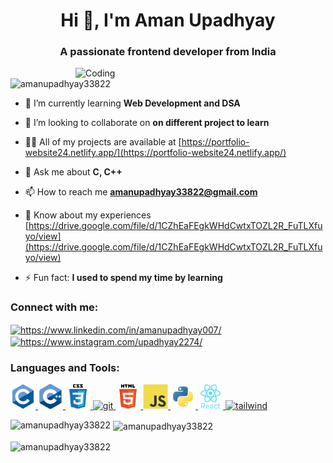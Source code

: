 <h1 align="center">Hi 👋, I'm Aman Upadhyay</h1>
<h3 align="center">A passionate frontend developer from India</h3>
<img align="right" alt="Coding" width="400" src="https://cdn.dribbble.com/users/1162077/screenshots/3848914/programmer.gif">

<p align="left"> <img src="https://komarev.com/ghpvc/?username=amanupadhyay33822&label=Profile%20views&color=0e75b6&style=flat" alt="amanupadhyay33822" /> </p>

- 🌱 I’m currently learning **Web Development and DSA**

- 👯 I’m looking to collaborate on **on different project to learn**

- 👨‍💻 All of my projects are available at [https://portfolio-website24.netlify.app/](https://portfolio-website24.netlify.app/)

- 💬 Ask me about **C, C++**

- 📫 How to reach me **amanupadhyay33822@gmail.com**

- 📄 Know about my experiences [https://drive.google.com/file/d/1CZhEaFEgkWHdCwtxTOZL2R_FuTLXfuyo/view](https://drive.google.com/file/d/1CZhEaFEgkWHdCwtxTOZL2R_FuTLXfuyo/view)

- ⚡ Fun fact: **I used to spend my time by learning**

<h3 align="left">Connect with me:</h3>
<p align="left">
<a href="https://linkedin.com/in/https://www.linkedin.com/in/amanupadhyay007/" target="blank"><img align="center" src="https://raw.githubusercontent.com/rahuldkjain/github-profile-readme-generator/master/src/images/icons/Social/linked-in-alt.svg" alt="https://www.linkedin.com/in/amanupadhyay007/" height="30" width="40" /></a>
<a href="https://instagram.com/https://www.instagram.com/upadhyay2274/" target="blank"><img align="center" src="https://raw.githubusercontent.com/rahuldkjain/github-profile-readme-generator/master/src/images/icons/Social/instagram.svg" alt="https://www.instagram.com/upadhyay2274/" height="30" width="40" /></a>
</p>

<h3 align="left">Languages and Tools:</h3>
<p align="left"> <a href="https://www.cprogramming.com/" target="_blank" rel="noreferrer"> <img src="https://raw.githubusercontent.com/devicons/devicon/master/icons/c/c-original.svg" alt="c" width="40" height="40"/> </a> <a href="https://www.w3schools.com/cpp/" target="_blank" rel="noreferrer"> <img src="https://raw.githubusercontent.com/devicons/devicon/master/icons/cplusplus/cplusplus-original.svg" alt="cplusplus" width="40" height="40"/> </a> <a href="https://www.w3schools.com/css/" target="_blank" rel="noreferrer"> <img src="https://raw.githubusercontent.com/devicons/devicon/master/icons/css3/css3-original-wordmark.svg" alt="css3" width="40" height="40"/> </a> <a href="https://git-scm.com/" target="_blank" rel="noreferrer"> <img src="https://www.vectorlogo.zone/logos/git-scm/git-scm-icon.svg" alt="git" width="40" height="40"/> </a> <a href="https://www.w3.org/html/" target="_blank" rel="noreferrer"> <img src="https://raw.githubusercontent.com/devicons/devicon/master/icons/html5/html5-original-wordmark.svg" alt="html5" width="40" height="40"/> </a> <a href="https://developer.mozilla.org/en-US/docs/Web/JavaScript" target="_blank" rel="noreferrer"> <img src="https://raw.githubusercontent.com/devicons/devicon/master/icons/javascript/javascript-original.svg" alt="javascript" width="40" height="40"/> </a> <a href="https://www.python.org" target="_blank" rel="noreferrer"> <img src="https://raw.githubusercontent.com/devicons/devicon/master/icons/python/python-original.svg" alt="python" width="40" height="40"/> </a> <a href="https://reactjs.org/" target="_blank" rel="noreferrer"> <img src="https://raw.githubusercontent.com/devicons/devicon/master/icons/react/react-original-wordmark.svg" alt="react" width="40" height="40"/> </a> <a href="https://tailwindcss.com/" target="_blank" rel="noreferrer"> <img src="https://www.vectorlogo.zone/logos/tailwindcss/tailwindcss-icon.svg" alt="tailwind" width="40" height="40"/> </a> </p>

<p><img align="left" src="https://github-readme-stats-git-masterrstaa-rickstaa.vercel.app/api/top-langs/?username=amanupadhyay33822" alt="amanupadhyay33822" /></p>

<p>&nbsp;<img align="center" src="https://github-readme-stats-git-masterrstaa-rickstaa.vercel.app/api?username=amanupadhyay33822&&show_icons=true&theme=dark" alt="amanupadhyay33822" /></p>

<p><img align="center" src="https://github-readme-streak-stats.herokuapp.com/?user=amanupadhyay33822&" alt="amanupadhyay33822" /></p>
